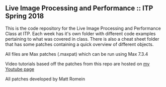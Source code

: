 ## Live Image Processing and Performance :: ITP Spring 2018

This is the code repository for the Live Image Processing and Performance Class at ITP. Each week has it's own folder with different code examples pertaining to what was covered in class. There is also a cheat sheet folder that has some patches containing a quick overview of different objects. 

All files are Max patches (.maxpat) which can be run using Max 7.3.4
 
Video tutorials based off the patches from this repo are hosted on [my Youtube page](https://www.youtube.com/channel/UCPWF2lJ4E_qVG7HrWRiGnhA/playlists)

All patches developed by Matt Romein